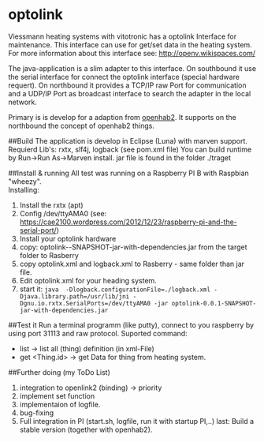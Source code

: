 # optolink

Viessmann heating systems with vitotronic has a optolink Interface for maintenance. 
This interface can use for get/set data in the heating system.
For more information about this interface see: http://openv.wikispaces.com/

The java-application is a slim adapter to this interface.
On southbound it use the serial interface for connect the optolink interface (special hardware requert).
On northbound it provides a TCP/IP raw Port for communication and a UDP/IP Port as broadcast interface
to search the adapter in the local network.

Primary is is develop for a adaption from [openhab2](https://github.com/openhab/openhab2/). 
It supports on the northbound the concept of openhab2 things.

##Build
The application is develop in Eclipse (Luna) with marven support.
Requierd Lib's: rxtx, slf4j, logback (see pom.xml file)
You can build runtime by Run->Run As->Marven install.
jar file is found in the folder ./traget

##Install & running
All test was running on a Raspberry PI B with Raspbian "wheezy".  
Installing:  
   
1. Install the rxtx (apt)
2. Config /dev/ttyAMA0 (see: https://cae2100.wordpress.com/2012/12/23/raspberry-pi-and-the-serial-port/)
3. Install your optolink hardware 
4. copy: optolink-<version>-SNAPSHOT-jar-with-dependencies.jar from the target folder to Rasberry
5. copy optolink.xml and logback.xml to Rasberry - same folder than jar file.
6. Edit optolink.xml for your heading system.
7. start it: ```java  -Dlogback.configurationFile=./logback.xml -Djava.library.path=/usr/lib/jni -Dgnu.io.rxtx.SerialPorts=/dev/ttyAMA0 -jar optolink-0.0.1-SNAPSHOT-jar-with-dependencies.jar ```  


##Test it
Run a terminal programm (like putty), connect to you raspberry by using port 31113 and raw protocol.
Suported command:
  
* list -> list all (thing) definition (in xml-File)
* get <Thing.id> -> get Data for thing from heating system.

##Further doing (my ToDo List)
1. integration to openlink2 (binding) -> priority
2. implement set function
3. implementaion of logfile.
3. bug-fixing
4. Full integration in PI (start.sh, logfile, run it with startup PI,..)
last: Build a stable version (together with openhab2).





